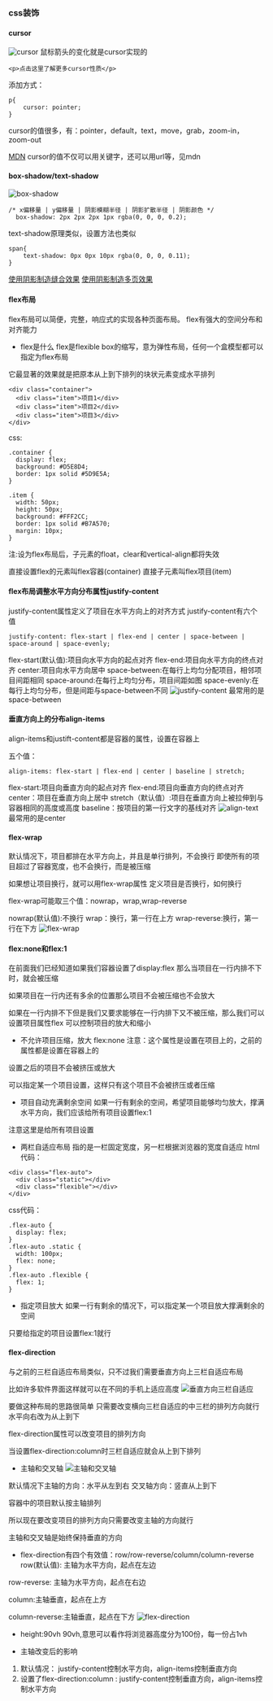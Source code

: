 ### css装饰
#### cursor
![cursor](https://qgt-document.oss-cn-beijing.aliyuncs.com/P3-2-HTML-CSS/1.3/f2-3-1-show.gif)
鼠标箭头的变化就是cursor实现的
```
<p>点击这里了解更多cursor性质</p>
```
添加方式：
```
p{
    cursor: pointer;
}
```
cursor的值很多，有：pointer，default，text，move，grab，zoom-in，zoom-out

[MDN](https://developer.mozilla.org/zh-CN/docs/Web/CSS/cursor)
cursor的值不仅可以用关键字，还可以用url等，见mdn

#### box-shadow/text-shadow
![box-shadow](https://qgt-document.oss-cn-beijing.aliyuncs.com/P3-2-HTML-CSS/1.3/%E9%98%B4%E5%BD%B1%E8%A7%A3%E9%87%8A.png?x-oss-process=image/resize,w_800/watermark,image_d2F0ZXJtYXNrLnBuZz94LW9zcy1wcm9jZXNzPWltYWdlL3Jlc2l6ZSx3XzEwMA==,t_60,g_se,x_10,y_10)

```
/* x偏移量 | y偏移量 | 阴影模糊半径 | 阴影扩散半径 | 阴影颜色 */
  box-shadow: 2px 2px 2px 1px rgba(0, 0, 0, 0.2);
```
text-shadow原理类似，设置方法也类似
```
span{
    text-shadow: 0px 0px 10px rgba(0, 0, 0, 0.11);
}
```

[使用阴影制造缝合效果](https://codepen.io/HUBLine/pen/yLLRgYa)
[使用阴影制造多页效果](https://codepen.io/HUBLine/pen/YzzORYb)

#### flex布局
flex布局可以简便，完整，响应式的实现各种页面布局。
flex有强大的空间分布和对齐能力
+ flex是什么
flex是flexible box的缩写，意为弹性布局，任何一个盒模型都可以指定为flex布局


它最显著的效果就是把原本从上到下排列的块状元素变成水平排列
```
<div class="container">
  <div class="item">项目1</div>
  <div class="item">项目2</div>
  <div class="item">项目3</div>
</div>
```
css:
```
.container {
  display: flex;
  background: #D5E8D4;
  border: 1px solid #5D9E5A;
}

.item {
  width: 50px;
  height: 50px;
  background: #FFF2CC;
  border: 1px solid #B7A570;
  margin: 10px;
}
```
注:设为flex布局后，子元素的float，clear和vertical-align都将失效

直接设置flex的元素叫flex容器(container)
直接子元素叫flex项目(item)

#### flex布局调整水平方向分布属性justify-content
justify-content属性定义了项目在水平方向上的对齐方式
justify-content有六个值
```
justify-content: flex-start | flex-end | center | space-between | space-around | space-evenly;
```

flex-start(默认值):项目向水平方向的起点对齐
flex-end:项目向水平方向的终点对齐
center:项目向水平方向居中
space-between:在每行上均匀分配项目，相邻项目间距相同
space-around:在每行上均匀分布，项目间距如图
space-evenly:在每行上均匀分布，但是间距与space-between不同
![justify-content](https://document.youkeda.com/P3-2-HTML-CSS/1.4/9.jpg?x-oss-process=image/resize,w_800/watermark,image_d2F0ZXJtYXNrLnBuZz94LW9zcy1wcm9jZXNzPWltYWdlL3Jlc2l6ZSx3XzEwMA==,t_60,g_se,x_10,y_10)
最常用的是space-between

#### 垂直方向上的分布align-items
align-items和justift-content都是容器的属性，设置在容器上

五个值：
```
align-items: flex-start | flex-end | center | baseline | stretch;
```

flex-start:项目向垂直方向的起点对齐
flex-end:项目向垂直方向的终点对齐
center：项目在垂直方向上居中
stretch（默认值）:项目在垂直方向上被拉伸到与容器相同的高度或高度
baseline：按项目的第一行文字的基线对齐
![align-text](https://document.youkeda.com/P3-2-HTML-CSS/1.4/10.jpg?x-oss-process=image/resize,w_800/watermark,image_d2F0ZXJtYXNrLnBuZz94LW9zcy1wcm9jZXNzPWltYWdlL3Jlc2l6ZSx3XzEwMA==,t_60,g_se,x_10,y_10)
最常用的是center


#### flex-wrap
默认情况下，项目都排在水平方向上，并且是单行排列，不会换行
即使所有的项目超过了容器宽度，也不会换行，而是被压缩

如果想让项目换行，就可以用flex-wrap属性
定义项目是否换行，如何换行

flex-wrap可能取三个值：nowrap，wrap,wrap-reverse

nowrap(默认值):不换行
wrap：换行，第一行在上方
wrap-reverse:换行，第一行在下方
![flex-wrap](https://document.youkeda.com/P3-2-HTML-CSS/1.4/19.jpg?x-oss-process=image/resize,w_800/watermark,image_d2F0ZXJtYXNrLnBuZz94LW9zcy1wcm9jZXNzPWltYWdlL3Jlc2l6ZSx3XzEwMA==,t_60,g_se,x_10,y_10)

#### flex:none和flex:1
在前面我们已经知道如果我们容器设置了display:flex
那么当项目在一行内排不下时，就会被压缩

如果项目在一行内还有多余的位置那么项目不会被压缩也不会放大

如果在一行内排不下但是我们又要求能够在一行内排下又不被压缩，那么我们可以设置项目属性flex
可以控制项目的放大和缩小

+ 不允许项目压缩，放大 flex:none
注意：这个属性是设置在项目上的，之前的属性都是设置在容器上的

设置之后的项目不会被挤压或放大

可以指定某一个项目设置，这样只有这个项目不会被挤压或者压缩

+ 项目自动充满剩余空间
如果一行有剩余的空间，希望项目能够均匀放大，撑满水平方向，我们应该给所有项目设置flex:1

注意这里是给所有项目设置

+ 两栏自适应布局
指的是一栏固定宽度，另一栏根据浏览器的宽度自适应
html代码：
```
<div class="flex-auto">
  <div class="static"></div>
  <div class="flexible"></div>
</div>
```
css代码：
```
.flex-auto {
  display: flex;
}
.flex-auto .static {
  width: 100px;
  flex: none;
}
.flex-auto .flexible {
  flex: 1;
}
```

+ 指定项目放大
如果一行有剩余的情况下，可以指定某一个项目放大撑满剩余的空间

只要给指定的项目设置flex:1就行

#### flex-direction
与之前的三栏自适应布局类似，只不过我们需要垂直方向上三栏自适应布局

比如许多软件界面这样就可以在不同的手机上适应高度
![垂直方向三栏自适应](https://document.youkeda.com/P3-2-HTML-CSS/1.4/40.gif)

要做这种布局的思路很简单
只需要改变横向三栏自适应的中三栏的排列方向就行水平向右改为从上到下

flex-direction属性可以改变项目的排列方向

当设置flex-direction:column时三栏自适应就会从上到下排列

+ 主轴和交叉轴
![主轴和交叉轴](https://document.youkeda.com/P3-2-HTML-CSS/1.4/42.jpg?x-oss-process=image/resize,w_800/watermark,image_d2F0ZXJtYXNrLnBuZz94LW9zcy1wcm9jZXNzPWltYWdlL3Jlc2l6ZSx3XzEwMA==,t_60,g_se,x_10,y_10)

默认情况下主轴的方向：水平从左到右  交叉轴方向：竖直从上到下

容器中的项目默认按主轴排列

所以现在要改变项目的排列方向只需要改变主轴的方向就行

主轴和交叉轴是始终保持垂直的方向

+ flex-direction有四个有效值：row/row-reverse/column/column-reverse
row(默认值): 主轴为水平方向，起点在左边

row-reverse: 主轴为水平方向，起点在右边

column:主轴垂直，起点在上方

column-reverse:主轴垂直，起点在下方
![flex-direction](https://document.youkeda.com/P3-2-HTML-CSS/1.4/8.jpg?x-oss-process=image/resize,w_800/watermark,image_d2F0ZXJtYXNrLnBuZz94LW9zcy1wcm9jZXNzPWltYWdlL3Jlc2l6ZSx3XzEwMA==,t_60,g_se,x_10,y_10)

+ height:90vh
90vh,意思可以看作将浏览器高度分为100份，每一份占1vh

+ 主轴改变后的影响
1. 默认情况： justify-content控制水平方向，align-items控制垂直方向
1. 设置了flex-direction:column : justify-content控制垂直方向，align-items控制水平方向
